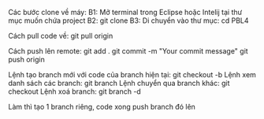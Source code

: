 Các bước clone về máy:
B1: Mở terminal trong Eclipse hoặc Intelij tại thư mục muốn chứa project
B2: git clone 
B3: Di chuyển vào thư mục: cd PBL4

Cách pull code về:
git pull origin <branch name>

Cách push lên remote:
git add .
git commit -m "Your commit message"
git push origin <branch name>

Lệnh tạo branch mới với code của branch hiện tại: git checkout -b <branch name>
Lệnh xem danh sách các branch: git branch
Lệnh chuyển qua branch khác: git checkout <branch name>
Lệnh xoá branch: git branch -d <branch name>

Làm thì tạo 1 branch riêng, code xong push branch đó lên
